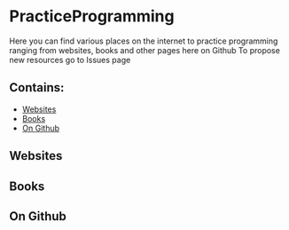 # PracticeProgramming

Here you can find various places on the internet to practice programming ranging from websites, books and other pages here on Github
To propose new resources go to Issues page

## Contains:

- [Websites](https://github.com/peroz1/PracticeProgramming#websites)
- [Books](https://github.com/peroz1/PracticeProgramming#books)
- [On Github](https://github.com/peroz1/PracticeProgramming#ongithub)


## Websites
## Books
## On Github
